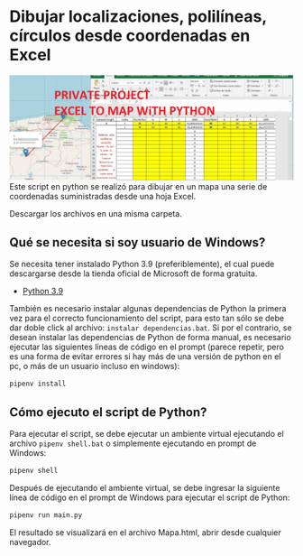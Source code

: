 # Dibujar localizaciones, polilíneas, círculos desde coordenadas en Excel
<!-- Sección portada del repositorio -->
<a href="#">
    <img src="./portada.jpg" />
</a>
Este script en python se realizó para dibujar en un mapa una serie de coordenadas suministradas desde una hoja Excel. 

Descargar los archivos en una misma carpeta.

## Qué se necesita si soy usuario de Windows?

Se necesita tener instalado Python 3.9 (preferiblemente), el cual puede descargarse desde la tienda oficial de Microsoft de forma gratuita.

- [Python 3.9](https://www.microsoft.com/store/productId/9P7QFQMJRFP7)


También es necesario instalar algunas dependencias de Python la primera vez para el correcto funcionamiento del script, para esto tan sólo se debe dar doble click al archivo: `instalar dependencias.bat`. Si por el contrario, se desean instalar las dependencias de Python de forma manual, es necesario ejecutar las siguientes líneas de código en el prompt (parece repetir, pero es una forma de evitar errores si hay más de una versión de python en el pc, o más de un usuario incluso en windows):

```sh
pipenv install
```

## Cómo ejecuto el script de Python?

Para ejecutar el script, se debe ejecutar un ambiente virtual ejecutando el archivo `pipenv shell.bat` o simplemente ejecutando en prompt de Windows: 

```sh
pipenv shell
```

Después de ejecutando el ambiente virtual, se debe ingresar la siguiente línea de código en el prompt de Windows para ejecutar el script de Python:

```sh
pipenv run main.py
```

El resultado se visualizará en el archivo Mapa.html, abrir desde cualquier navegador.